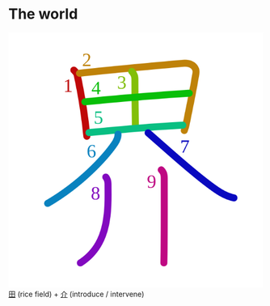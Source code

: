 # The world
![754c](Kanji/kanji-colorize/754c.svg)
[田](Kanji/kanji-dict/田.md) (rice field) + [介](Kanji/kanji-dict/介.md) (introduce / intervene)